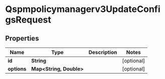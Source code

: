 

# Qspmpolicymanagerv3UpdateConfigsRequest


## Properties

| Name | Type | Description | Notes |
|------------ | ------------- | ------------- | -------------|
|**id** | **String** |  |  [optional] |
|**options** | **Map&lt;String, Double&gt;** |  |  [optional] |




